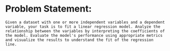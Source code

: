 # Problem Statement:
    Given a dataset with one or more independent variables and a dependent variable, your task is to fit a linear regression model. Analyze the relationship between the variables by interpreting the coefficients of the model. Evaluate the model's performance using appropriate metrics and visualize the results to understand the fit of the regression line.